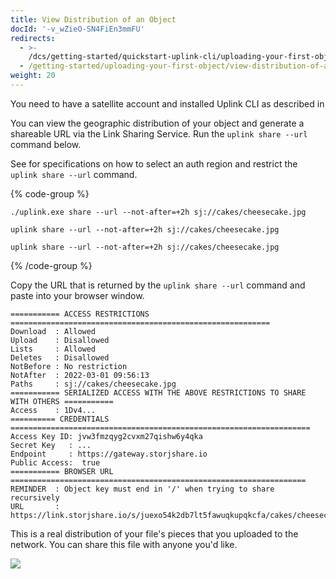 ```yaml
---
title: View Distribution of an Object
docId: '-v_wZieO-SN4FiEn3mmFU'
redirects:
  - >-
    /dcs/getting-started/quickstart-uplink-cli/uploading-your-first-object/view-distribution-of-an-object
  - /getting-started/uploading-your-first-object/view-distribution-of-an-object
weight: 20
---
```


You need to have a satellite account and installed Uplink CLI as described in [](docId:TbMdOGCAXNWyPpQmH6EOq)

You can view the geographic distribution of your object and generate a shareable URL via the Link Sharing Service. Run the `uplink share --url` command below.

See [](docId:tBnCSrmR1jbOewG38fIr4)for specifications on how to select an auth region and restrict the `uplink share --url` command.

{% code-group %}

```windows
./uplink.exe share --url --not-after=+2h sj://cakes/cheesecake.jpg
```

```macos
uplink share --url --not-after=+2h sj://cakes/cheesecake.jpg
```

```linux
uplink share --url --not-after=+2h sj://cakes/cheesecake.jpg
```

{% /code-group %}

Copy the URL that is returned by the `uplink share --url` command and paste into your browser window.

```shell
=========== ACCESS RESTRICTIONS ==========================================================
Download  : Allowed
Upload    : Disallowed
Lists     : Allowed
Deletes   : Disallowed
NotBefore : No restriction
NotAfter  : 2022-03-01 09:56:13
Paths     : sj://cakes/cheesecake.jpg
=========== SERIALIZED ACCESS WITH THE ABOVE RESTRICTIONS TO SHARE WITH OTHERS ===========
Access    : 1Dv4...
========== CREDENTIALS ===================================================================
Access Key ID: jvw3fmzqyg2cvxm27qishw6y4qka
Secret Key   : ...
Endpoint     : https://gateway.storjshare.io
Public Access:  true
=========== BROWSER URL ==================================================================
REMINDER  : Object key must end in '/' when trying to share recursively
URL       : https://link.storjshare.io/s/juexo54k2db7lt5fawuqkupqkcfa/cakes/cheesecake.jpg
```

This is a real distribution of your file's pieces that you uploaded to the network. You can share this file with anyone you'd like.

![](https://link.storjshare.io/raw/jua7rls6hkx5556qfcmhrqed2tfa/docs/images/wx1Ujm2Y4Fnpn9vtROT0R_object-distribution.png)
